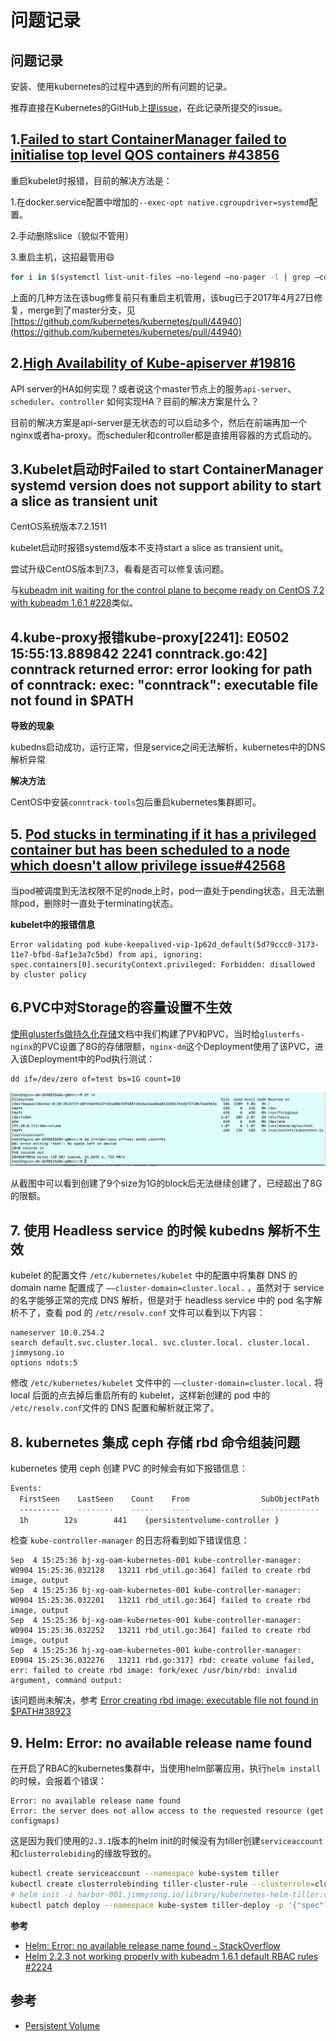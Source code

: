 # 问题记录

## 问题记录

安装、使用kubernetes的过程中遇到的所有问题的记录。

推荐直接在Kubernetes的GitHub上[提issue](https://github.com/kubernetes/kubernetes/issues/new)，在此记录所提交的issue。

## 1.[Failed to start ContainerManager failed to initialise top level QOS containers \#43856](https://github.com/kubernetes/kubernetes/issues/43856)

重启kubelet时报错，目前的解决方法是：

1.在docker.service配置中增加的`--exec-opt native.cgroupdriver=systemd`配置。

2.手动删除slice（貌似不管用）

3.重启主机，这招最管用😄

```bash
for i in $(systemctl list-unit-files —no-legend —no-pager -l | grep —color=never -o .*.slice | grep kubepod);do systemctl stop $i;done
```

上面的几种方法在该bug修复前只有重启主机管用，该bug已于2017年4月27日修复，merge到了master分支，见[https://github.com/kubernetes/kubernetes/pull/44940](https://github.com/kubernetes/kubernetes/pull/44940)

## 2.[High Availability of Kube-apiserver \#19816](https://github.com/kubernetes/kubernetes/issues/19816)

API server的HA如何实现？或者说这个master节点上的服务`api-server`、`scheduler`、`controller` 如何实现HA？目前的解决方案是什么？

目前的解决方案是api-server是无状态的可以启动多个，然后在前端再加一个nginx或者ha-proxy。而scheduler和controller都是直接用容器的方式启动的。

## 3.Kubelet启动时Failed to start ContainerManager systemd version does not support ability to start a slice as transient unit

CentOS系统版本7.2.1511

kubelet启动时报错systemd版本不支持start a slice as transient unit。

尝试升级CentOS版本到7.3，看看是否可以修复该问题。

与[kubeadm init waiting for the control plane to become ready on CentOS 7.2 with kubeadm 1.6.1 \#228](https://github.com/kubernetes/kubeadm/issues/228)类似。

## 4.kube-proxy报错kube-proxy\[2241\]: E0502 15:55:13.889842    2241 conntrack.go:42\] conntrack returned error: error looking for path of conntrack: exec: "conntrack": executable file not found in $PATH

**导致的现象**

kubedns启动成功，运行正常，但是service之间无法解析，kubernetes中的DNS解析异常

**解决方法**

CentOS中安装`conntrack-tools`包后重启kubernetes集群即可。

## 5. [Pod stucks in terminating if it has a privileged container but has been scheduled to a node which doesn't allow privilege issue\#42568](https://github.com/kubernetes/kubernetes/issues/42568)

当pod被调度到无法权限不足的node上时，pod一直处于pending状态，且无法删除pod，删除时一直处于terminating状态。

**kubelet中的报错信息**

```text
Error validating pod kube-keepalived-vip-1p62d_default(5d79ccc0-3173-11e7-bfbd-8af1e3a7c5bd) from api, ignoring: spec.containers[0].securityContext.privileged: Forbidden: disallowed by cluster policy
```

## 6.PVC中对Storage的容量设置不生效

[使用glusterfs做持久化存储](../zui-jia-shi-jian/storage/glusterfs/using-glusterfs-for-persistent-storage.md)文档中我们构建了PV和PVC，当时给`glusterfs-nginx`的PVC设置了8G的存储限额，`nginx-dm`这个Deployment使用了该PVC，进入该Deployment中的Pod执行测试：

```text
dd if=/dev/zero of=test bs=1G count=10
```

![pvc-storage-limit](../.gitbook/assets/pvc-storage-limit.jpg)

从截图中可以看到创建了9个size为1G的block后无法继续创建了，已经超出了8G的限额。

## 7. 使用 Headless service 的时候 kubedns 解析不生效

kubelet 的配置文件 `/etc/kubernetes/kubelet` 中的配置中将集群 DNS 的 domain name 配置成了 `––cluster-domain=cluster.local.` ，虽然对于 service 的名字能够正常的完成 DNS 解析，但是对于 headless service 中的 pod 名字解析不了，查看 pod 的 `/etc/resolv.conf` 文件可以看到以下内容：

```text
nameserver 10.0.254.2
search default.svc.cluster.local. svc.cluster.local. cluster.local. jimmysong.io
options ndots:5
```

修改 `/etc/kubernetes/kubelet` 文件中的 `––cluster-domain=cluster.local.` 将 local 后面的点去掉后重启所有的 kubelet，这样新创建的 pod 中的 `/etc/resolv.conf`文件的 DNS 配置和解析就正常了。

## 8. kubernetes 集成 ceph 存储 rbd 命令组装问题

kubernetes 使用 ceph 创建 PVC 的时候会有如下报错信息：

```bash
Events:
  FirstSeen    LastSeen    Count    From                SubObjectPath    Type        Reason            Message
  ---------    --------    -----    ----                -------------    --------    ------            -------
  1h        12s        441    {persistentvolume-controller }            Warning        ProvisioningFailed    Failed to provision volume with StorageClass "ceph-web": failed to create rbd image: executable file not found in $PATH, command output:
```

检查 `kube-controller-manager` 的日志将看到如下错误信息：

```text
Sep  4 15:25:36 bj-xg-oam-kubernetes-001 kube-controller-manager: W0904 15:25:36.032128   13211 rbd_util.go:364] failed to create rbd image, output
Sep  4 15:25:36 bj-xg-oam-kubernetes-001 kube-controller-manager: W0904 15:25:36.032201   13211 rbd_util.go:364] failed to create rbd image, output
Sep  4 15:25:36 bj-xg-oam-kubernetes-001 kube-controller-manager: W0904 15:25:36.032252   13211 rbd_util.go:364] failed to create rbd image, output
Sep  4 15:25:36 bj-xg-oam-kubernetes-001 kube-controller-manager: E0904 15:25:36.032276   13211 rbd.go:317] rbd: create volume failed, err: failed to create rbd image: fork/exec /usr/bin/rbd: invalid argument, command output:
```

该问题尚未解决，参考 [Error creating rbd image: executable file not found in $PATH\#38923](https://github.com/kubernetes/kubernetes/issues/38923)

## 9. Helm: Error: no available release name found

在开启了RBAC的kubernetes集群中，当使用helm部署应用，执行`helm install`的时候，会报着个错误：

```text
Error: no available release name found
Error: the server does not allow access to the requested resource (get configmaps)
```

这是因为我们使用的`2.3.1`版本的helm init的时候没有为tiller创建`serviceaccount`和`clusterrolebiding`的缘故导致的。

```bash
kubectl create serviceaccount --namespace kube-system tiller
kubectl create clusterrolebinding tiller-cluster-rule --clusterrole=cluster-admin --serviceaccount=kube-system:tiller
# helm init -i harbor-001.jimmysong.io/library/kubernetes-helm-tiller:v2.3.1
kubectl patch deploy --namespace kube-system tiller-deploy -p '{"spec":{"template":{"spec":{"serviceAccount":"tiller"}}}}'
```

**参考**

* [Helm: Error: no available release name found - StackOverflow](https://stackoverflow.com/questions/43499971/helm-error-no-available-release-name-found)
* [Helm 2.2.3 not working properly with kubeadm 1.6.1 default RBAC rules \#2224](https://github.com/kubernetes/helm/issues/2224)

## 参考

* [Persistent Volume](https://kubernetes.io/docs/concepts/storage/persistent-volumes/)

